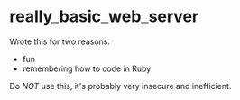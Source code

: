 # really_basic_web_server

Wrote this for two reasons:
- fun
- remembering how to code in Ruby

Do _NOT_ use this, it's probably very insecure and inefficient.
